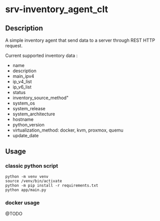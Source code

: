 # srv-inventory_agent_clt

## Description

A simple inventory agent that send data to a server through REST HTTP request.

Current supported inventory data :
- name
- description
- main_ipv4
- ip_v4_list
- ip_v6_list
- status
- inventory_source_method"
- system_os
- system_release
- system_architecture
- hostname
- python_version
- virtualization_method: docker, kvm, proxmox, quemu
- update_date


## Usage

### classic python script

```
python -m venv venv
source /venv/bin/activate
python -m pip install -r requirements.txt
python app/main.py
```

### docker usage

@TODO